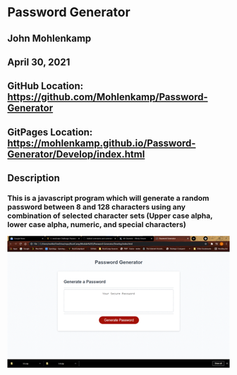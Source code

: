 # Password Generator 

## John Mohlenkamp
## April 30, 2021


## GitHub Location: https://github.com/Mohlenkamp/Password-Generator

## GitPages Location: https://mohlenkamp.github.io/Password-Generator/Develop/index.html


## Description
### This is a javascript program which will generate a random password between 8 and 128 characters using any combination of selected character sets (Upper case alpha, lower case alpha, numeric, and special characters)


![Screenshot](Password-Generator-Screen.gif)
